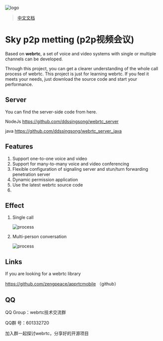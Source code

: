 ![logo](https://github.com/ddssingsong/webrtc_android/blob/master/art/logo1.png)



> [中文文档](<https://github.com/ddssingsong/webrtc_android/blob/master/README-zh.md>)



# Sky p2p metting (p2p视频会议)



Based on **webrtc**, a set of voice and video systems with single or multiple channels can be developed. 

Through this project, you can get a clearer understanding of the whole call process of webrtc. This project is just for learning webrtc. If you feel it meets your needs, just download the source code and start your performance.



## Server 

You can find the server-side code from here. 

NodeJs    https://github.com/ddssingsong/webrtc_server

java      https://github.com/ddssingsong/webrtc_server_java



## Features

1. Support one-to-one voice and video
2. Support for many-to-many voice and video conferencing
3. Flexible configuration of signaling server and stun/turn forwarding penetration server
4. Dynamic permission application
6. Use the latest webrtc source code
7. 

## Effect

1. Single call

   ![process](https://github.com/ddssingsong/webrtc_android/blob/master/art/image3.png)



2. Multi-person conversation

   ![process](https://github.com/ddssingsong/webrtc_android/blob/master/art/image5.jpg)



## Links

If you are looking for a webrtc library

https://github.com/zengpeace/apprtcmobile （github）



## QQ

QQ Group：webrtc技术交流群

QQ群   号：601332720

加入群一起探讨webrtc，分享好的开源项目

















